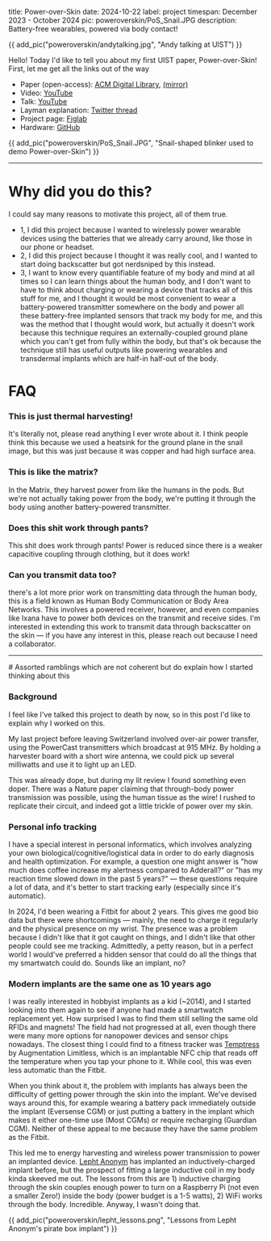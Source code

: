title: Power-over-Skin
date: 2024-10-22
label: project
timespan: December 2023 - October 2024
pic: poweroverskin/PoS_Snail.JPG
description: Battery-free wearables, powered via body contact!

{{ add_pic("poweroverskin/andytalking.jpg", "Andy talking at UIST") }}

Hello! Today I'd like to tell you about my first UIST paper, Power-over-Skin! First, let me get all the links out of the way

- Paper (open-access): [ACM Digital Library](https://dl.acm.org/doi/10.1145/3654777.3676394), [(mirror)](https://drive.google.com/file/d/17qtaXyanAeJqdw0Rrbnp-YJJgXEy5sqx/view?usp=sharing)
- Video: [YouTube](https://www.youtube.com/watch?v=5PEN04-jyCU)
- Talk: [YouTube](https://www.youtube.com/watch?v=gi56CEKdBYY)
- Layman explanation: [Twitter thread](https://x.com/oldestasian/status/1846292645707919531)
- Project page: [Figlab](https://www.figlab.com/research/2024/poweroverskin)
- Hardware: [GitHub](https://github.com/kongmunist/Power-Over-Skin-Hardware)

{{ add_pic("poweroverskin/PoS_Snail.JPG", "Snail-shaped blinker used to demo Power-over-Skin") }}

<hr>

# Why did you do this?

I could say many reasons to motivate this project, all of them true. 

- 1, I did this project because I wanted to wirelessly power wearable devices using the batteries that we already carry around, like those in our phone or headset. 
- 2, I did this project because I thought it was really cool, and I wanted to start doing backscatter but got nerdsniped by this instead.
- 3, I want to know every quantifiable feature of my body and mind at all times so I can learn things about the human body, and I don't want to have to think about charging or wearing a device that tracks all of this stuff for me, and I thought it would be most convenient to wear a battery-powered transmitter somewhere on the body and power all these battery-free implanted sensors that track my body for me, and this was the method that I thought would work, but actually it doesn't work because this technique requires an externally-coupled ground plane which you can't get from fully within the body, but that's ok because the technique still has useful outputs like powering wearables and transdermal implants which are half-in half-out of the body.  


# FAQ
### This is just thermal harvesting!
It's literally not, please read anything I ever wrote about it. I think people think this because we used a heatsink for the ground plane in the snail image, but this was just because it was copper and had high surface area. 

### This is like the matrix?
In the Matrix, they harvest power from like the humans in the pods. But we're not actually taking power from the body, we're putting it through the body using another battery-powered transmitter.

### Does this shit work through pants? 
This shit does work through pants! Power is reduced since there is a weaker capacitive coupling through clothing, but it does work!

### Can you transmit data too?
 there's a lot more prior work on transmitting data through the human body, this is a field known as Human Body Communication or Body Area Networks. This involves a powered receiver, however, and even companies like Ixana have to power both devices on the transmit and receive sides. I'm interested in extending this work to transmit data through backscatter on the skin —  if you have any interest in this, please reach out because I need a collaborator.  

<hr>
# Assorted ramblings which are not coherent but do explain how I started thinking about this 

### Background
I feel like I've talked this project to death by now, so in this post I'd like to explain why I worked on this. 

My last project before leaving Switzerland involved over-air power transfer, using the PowerCast transmitters which broadcast at 915 MHz. By holding a harvester board with a short wire antenna, we could pick up several milliwatts and use it to light up an LED.

This was already dope, but during my lit review I found something even doper. There was a Nature paper claiming that through-body power transmission was possible, using the human tissue as the wire! I rushed to replicate their circuit, and indeed got a little trickle of power over my skin.

### Personal info tracking
I have a special interest in personal informatics, which involves analyzing your own biological/cognitive/logistical data in order to do early diagnosis and health optimization. For example, a question one might answer is "how much does coffee increase my alertness compared to Adderall?" or "has my reaction time slowed down in the past 5 years?" — these questions require a lot of data, and it's better to start tracking early (especially since it's automatic).

In 2024, I'd been wearing a Fitbit for about 2 years. This gives me good bio data but there were shortcomings — mainly, the need to charge it regularly and the physical presence on my wrist. The presence was a problem because I didn't like that it got caught on things, and I didn't like that other people could see me tracking. Admittedly, a petty reason, but in a perfect world I would've preferred a hidden sensor that could do all the things that my smartwatch could do. Sounds like an implant, no?

### Modern implants are the same one as 10 years ago

I was really interested in hobbyist implants as a kid (~2014), and I started looking into them again to see if anyone had made a smartwatch replacement yet. How surprised I was to find them still selling the same old RFIDs and magnets! The field had not progressed at all, even though there were many more options for nanopower devices and sensor chips nowadays. The closest thing I could find to a fitness tracker was [Temptress](https://augmentationlimitles.ipage.com/temptress/) by Augmentation Limitless, which is an implantable NFC chip that reads off the temperature when you tap your phone to it. While cool, this was even less automatic than the Fitbit. 

When you think about it, the problem with implants has always been the difficulty of getting power through the skin into the implant. We've devised ways around this, for example wearing a battery pack immediately outside the implant (Eversense CGM) or just putting a battery in the implant which makes it either one-time use (Most CGMs) or require recharging (Guardian CGM). Neither of these appeal to me because they have the same problem as the Fitbit. 

This led me to energy harvesting and wireless power transmission to power an implanted device. [Lepht Anonym](https://sapiensanonym.blogspot.com/) has implanted an inductively-charged implant before, but the prospect of fitting a large inductive coil in my body kinda skeeved me out. The lessons from this are 1) inductive charging through the skin couples enough power to turn on a Raspberry Pi (not even a smaller Zero!) inside the body (power budget is a 1-5 watts), 2) WiFi works through the body. Incredible. Anyway, I wasn't doing that.

{{ add_pic("poweroverskin/lepht_lessons.png", "Lessons from Lepht Anonym's pirate box implant") }}




<script>
    document.addEventListener('DOMContentLoaded', function() {
        // If "l" is pressed, redirect to ../blog/lablunch2024
        document.addEventListener('keydown', function(event) {
            if (event.key === 'l') {
                window.location.href = "../../blog/lablunch2024";
            }
        });
    });
</script>